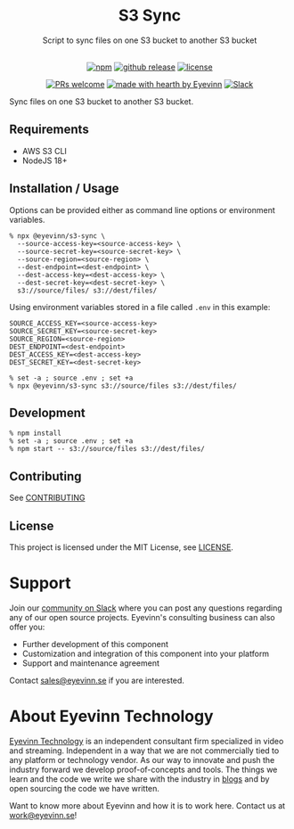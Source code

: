 <h1 align="center">
  S3 Sync
</h1>

<div align="center">
  Script to sync files on one S3 bucket to another S3 bucket
  <br />
</div>

<div align="center">
<br />

[![npm](https://img.shields.io/npm/v/@eyevinn/s3-sync?style=flat-square)](https://www.npmjs.com/package/@eyevinn/s3-sync)
[![github release](https://img.shields.io/github/v/release/Eyevinn/s3-sync?style=flat-square)](https://github.com/Eyevinn/s3-sync/releases)
[![license](https://img.shields.io/github/license/eyevinn/s3-sync.svg?style=flat-square)](LICENSE)

[![PRs welcome](https://img.shields.io/badge/PRs-welcome-ff69b4.svg?style=flat-square)](https://github.com/eyevinn/s3-sync/issues?q=is%3Aissue+is%3Aopen+label%3A%22help+wanted%22)
[![made with hearth by Eyevinn](https://img.shields.io/badge/made%20with%20%E2%99%A5%20by-Eyevinn-59cbe8.svg?style=flat-square)](https://github.com/eyevinn)
[![Slack](http://slack.streamingtech.se/badge.svg)](http://slack.streamingtech.se)

</div>

Sync files on one S3 bucket to another S3 bucket.

## Requirements

- AWS S3 CLI
- NodeJS 18+

## Installation / Usage

Options can be provided either as command line options or environment variables.

```
% npx @eyevinn/s3-sync \
  --source-access-key=<source-access-key> \
  --source-secret-key=<source-secret-key> \
  --source-region=<source-region> \
  --dest-endpoint=<dest-endpoint> \
  --dest-access-key=<dest-access-key> \
  --dest-secret-key=<dest-secret-key> \
  s3://source/files/ s3://dest/files/
```

Using environment variables stored in a file called `.env` in this example:

```
SOURCE_ACCESS_KEY=<source-access-key>
SOURCE_SECRET_KEY=<source-secret-key>
SOURCE_REGION=<source-region>
DEST_ENDPOINT=<dest-endpoint>
DEST_ACCESS_KEY=<dest-access-key>
DEST_SECRET_KEY=<dest-secret-key>
```

```
% set -a ; source .env ; set +a
% npx @eyevinn/s3-sync s3://source/files s3://dest/files/
```

## Development

```
% npm install
% set -a ; source .env ; set +a
% npm start -- s3://source/files s3://dest/files/
```

## Contributing

See [CONTRIBUTING](CONTRIBUTING.md)

## License

This project is licensed under the MIT License, see [LICENSE](LICENSE).

# Support

Join our [community on Slack](http://slack.streamingtech.se) where you can post any questions regarding any of our open source projects. Eyevinn's consulting business can also offer you:

- Further development of this component
- Customization and integration of this component into your platform
- Support and maintenance agreement

Contact [sales@eyevinn.se](mailto:sales@eyevinn.se) if you are interested.

# About Eyevinn Technology

[Eyevinn Technology](https://www.eyevinntechnology.se) is an independent consultant firm specialized in video and streaming. Independent in a way that we are not commercially tied to any platform or technology vendor. As our way to innovate and push the industry forward we develop proof-of-concepts and tools. The things we learn and the code we write we share with the industry in [blogs](https://dev.to/video) and by open sourcing the code we have written.

Want to know more about Eyevinn and how it is to work here. Contact us at work@eyevinn.se!
